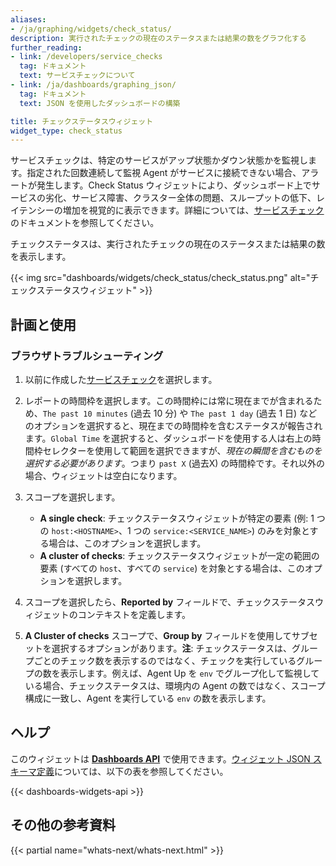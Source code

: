 ```yaml
---
aliases:
- /ja/graphing/widgets/check_status/
description: 実行されたチェックの現在のステータスまたは結果の数をグラフ化する
further_reading:
- link: /developers/service_checks
  tag: ドキュメント
  text: サービスチェックについて
- link: /ja/dashboards/graphing_json/
  tag: ドキュメント
  text: JSON を使用したダッシュボードの構築

title: チェックステータスウィジェット
widget_type: check_status
---
```


サービスチェックは、特定のサービスがアップ状態かダウン状態かを監視します。指定された回数連続して監視 Agent がサービスに接続できない場合、アラートが発生します。Check Status ウィジェットにより、ダッシュボード上でサービスの劣化、サービス障害、クラスター全体の問題、スループットの低下、レイテンシーの増加を視覚的に表示できます。詳細については、[サービスチェック][1]のドキュメントを参照してください。

チェックステータスは、実行されたチェックの現在のステータスまたは結果の数を表示します。

{{< img src="dashboards/widgets/check_status/check_status.png" alt="チェックステータスウィジェット" >}}

## 計画と使用

### ブラウザトラブルシューティング

1. 以前に作成した[サービスチェック][1]を選択します。
2. レポートの時間枠を選択します。この時間枠には常に現在までが含まれるため、`The past 10 minutes` (過去 10 分) や `The past 1 day` (過去 1 日) などのオプションを選択すると、現在までの時間枠を含むステータスが報告されます。`Global Time` を選択すると、ダッシュボードを使用する人は右上の時間枠セレクターを使用して範囲を選択できますが、_現在の瞬間を含むものを選択する必要があります_。つまり `past X` (過去X) の時間枠です。それ以外の場合、ウィジェットは空白になります。
3. スコープを選択します。
    * **A single check**: チェックステータスウィジェットが特定の要素 (例: 1 つの `host:<HOSTNAME>`、1 つの `service:<SERVICE_NAME>`) のみを対象とする場合は、このオプションを選択します。
    * **A cluster of checks**: チェックステータスウィジェットが一定の範囲の要素 (すべての `host`、すべての `service`) を対象とする場合は、このオプションを選択します。

4. スコープを選択したら、**Reported by** フィールドで、チェックステータスウィジェットのコンテキストを定義します。
5. **A Cluster of checks** スコープで、**Group by** フィールドを使用してサブセットを選択するオプションがあります。**注**: チェックステータスは、グループごとのチェック数を表示するのではなく、チェックを実行しているグループの数を表示します。例えば、Agent Up を `env` でグループ化して監視している場合、チェックステータスは、環境内の Agent の数ではなく、スコープ構成に一致し、Agent を実行している `env` の数を表示します。

## ヘルプ

このウィジェットは **[Dashboards API][2]** で使用できます。[ウィジェット JSON スキーマ定義][3]については、以下の表を参照してください。

{{< dashboards-widgets-api >}}

## その他の参考資料

{{< partial name="whats-next/whats-next.html" >}}

[1]: /ja/developers/service_checks
[2]: /ja/api/latest/dashboards/
[3]: /ja/dashboards/graphing_json/widget_json/
